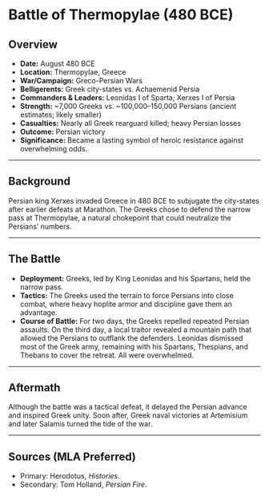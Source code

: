 # Battle of Thermopylae (480 BCE)

## Overview
- **Date:** August 480 BCE  
- **Location:** Thermopylae, Greece  
- **War/Campaign:** Greco-Persian Wars  
- **Belligerents:** Greek city-states vs. Achaemenid Persia  
- **Commanders & Leaders:** Leonidas I of Sparta; Xerxes I of Persia  
- **Strength:** ~7,000 Greeks vs. ~100,000–150,000 Persians (ancient estimates; likely smaller)  
- **Casualties:** Nearly all Greek rearguard killed; heavy Persian losses  
- **Outcome:** Persian victory  
- **Significance:** Became a lasting symbol of heroic resistance against overwhelming odds.  

---

## Background
Persian king Xerxes invaded Greece in 480 BCE to subjugate the city-states after earlier defeats at Marathon. The Greeks chose to defend the narrow pass at Thermopylae, a natural chokepoint that could neutralize the Persians’ numbers.  

---

## The Battle
- **Deployment:** Greeks, led by King Leonidas and his Spartans, held the narrow pass.  
- **Tactics:** The Greeks used the terrain to force Persians into close combat, where heavy hoplite armor and discipline gave them an advantage.  
- **Course of Battle:** For two days, the Greeks repelled repeated Persian assaults. On the third day, a local traitor revealed a mountain path that allowed the Persians to outflank the defenders. Leonidas dismissed most of the Greek army, remaining with his Spartans, Thespians, and Thebans to cover the retreat. All were overwhelmed.  

---

## Aftermath
Although the battle was a tactical defeat, it delayed the Persian advance and inspired Greek unity. Soon after, Greek naval victories at Artemisium and later Salamis turned the tide of the war.  

---

## Sources (MLA Preferred)
- Primary: Herodotus, *Histories*.  
- Secondary: Tom Holland, *Persian Fire*.  
